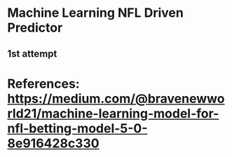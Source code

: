 # Machine Learning NFL Driven Predictor
## 1st attempt


# References: https://medium.com/@bravenewworld21/machine-learning-model-for-nfl-betting-model-5-0-8e916428c330
